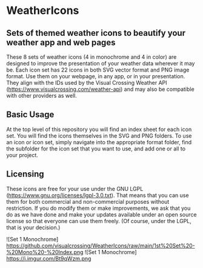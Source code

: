 # WeatherIcons

## Sets of themed weather icons to beautify your weather app and web pages

These 8 sets of weather icons (4 in monochrome and 4 in color) are designed to improve the presentation of your weather data wherever it may be.  Each icon set has 22 icons in both SVG vector format and PNG image format.  Use them on your webpage, in any app, or in your presentation.  They align with the IDs used by the Visual Crossing Weather API (https://www.visualcrossing.com/weather-api) and may also be compatible with other providers as well.

## Basic Usage

At the top level of this repository you will find an index sheet for each icon set.  You will find the icons themselves in the SVG and PNG folders.  To use an icon or icon set, simply navigate into the appropriate format folder, find the subfolder for the icon set that you want to use, and add one or all to your project.

## Licensing

These icons are free for your use under the GNU LGPL (https://www.gnu.org/licenses/lgpl-3.0.txt).  That means that you can use them for both commercial and non-commercial purposes without restriction.  If you do modify them or make improvements, we ask that you do as we have done and make your updates available under an open source license so that everyone can use them freely.  (Of course, under the LGPL, that is your decision.)

![Set 1 Monochrome] https://github.com/visualcrossing/WeatherIcons/raw/main/1st%20Set%20-%20Mono%20-%20Index.png
![Set 1 Monochrome] https://i.imgur.com/Bt9qWzm.png

